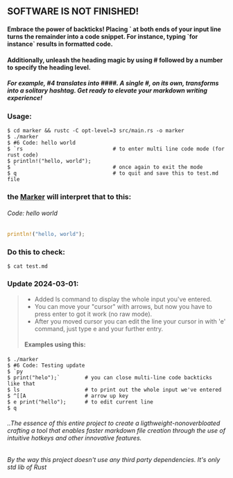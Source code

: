 ## SOFTWARE IS NOT FINISHED!

#### Embrace the power of backticks! Placing \` at both ends of your input line turns the remainder into a code snippet. For instance, typing \`for instance\` results in formatted code. 
#### Additionally, unleash the heading magic by using \# followed by a number to specify the heading level.
##### For example, #4 translates into \#\#\#\#. A single \#, on its own, transforms into a solitary hashtag. Get ready to elevate your markdown writing experience!

### Usage:
```
$ cd marker && rustc -C opt-level=3 src/main.rs -o marker 
$ ./marker
$ #6 Code: hello world 
$ `rs                             # to enter multi line code mode (for rust code)
$ println!("hello, world");
$ `                               # once again to exit the mode
$ q                               # to quit and save this to test.md file
```

### the [Marker](https://github.com/rakivo/marker) will interpret that to this:
###### Code: hello world
```rs
println!("hello, world");
```

### Do this to check:
```shell
$ cat test.md
```

### Update 2024-03-01: 
> - Added ls command to display the whole input you've entered.
> - You can move your "cursor" with arrows, but now you have to press enter to got it work (no raw mode).
> - After you moved cursor you can edit the line your cursor in with 'e' command, just type e and your further entry. 
> #### Examples using this: 
```
$ ./marker
$ #6 Code: Testing update 
$ `py
$ print("helo");`        # you can close multi-line code backticks like that
$ ls                     # to print out the whole input we've entered
$ ^[[A                   # arrow up key
$ e print("hello");      # to edit current line
$ q                               
```

###### ..The essence of this entire project to create a ligthweight-nonoverbloated crafting a tool that enables faster markdown file creation through the use of intuitive hotkeys and other innovative features.
###### By the way this project doesn't use any third party dependencies. It's only std lib of Rust
